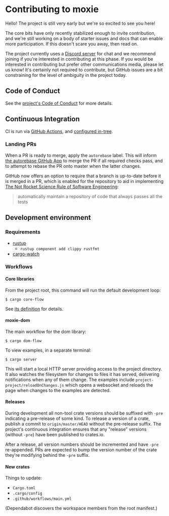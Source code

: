 # Contributing to moxie

Hello! The project is still very early but we're so excited to see you here!

The core bits have only recently stabilized enough to invite contribution, and we're still working
on a body of starter issues and docs that can enable more participation. If this doesn't scare you
away, then read on.

The project currently uses a [Discord server](https://discord.gg/vTAzk3d) for chat and we
recommend joining if you're interested in contributing at this phase. If you would be interested in
contributing but prefer other communications media, please let us know! It's certainly not
required to contribute, but GitHub issues are a bit constraining for the level of ambiguity in the
project today.

## Code of Conduct

See the [project's Code of Conduct](./CODE_OF_CONDUCT.md) for more details.

## Continuous Integration

CI is run via [GitHub Actions](https://github.com/anp/moxie/actions), and
[configured in-tree](.github/workflows/main.yml).

### Landing PRs

When a PR is ready to merge, apply the `autorebase` label. This will inform [the autorebase GitHub App](https://github.com/tibdex/autorebase) to merge the PR if all required checks pass, and to attempt to rebase the PR onto master when the latter changes.

GitHub now offers an option to require that a branch is up-to-date before it is merged in a PR, which is enabled for the repository to aid in implementing [The Not Rocket Science Rule of Software Engineering](https://graydon.livejournal.com/186550.html):

> automatically maintain a repository of code that always passes all the tests

## Development environment

### Requirements

* [rustup](https://rustup.rs)
  * `rustup component add clippy rustfmt`
* [cargo-watch](https://crates.io/crates/cargo-watch)

### Workflows

#### Core libraries

From the project root, this command will run the default development loop:

```shell
$ cargo core-flow
```

See [its definition](./.cargo/config) for details.

#### moxie-dom

The main workflow for the dom library:

```shell
$ cargo dom-flow
```

To view examples, in a separate terminal:

```shell
$ cargo server
```

This will start a local HTTP server providing access to the project directory. It also watches the
filesystem for changes to files it has served, delivering notifications when any of them
change. The examples include `project-project/reloadOnChanges.js` which opens a websocket and
reloads the page when changes to the examples are detected.

#### Releases

During development all non-tool crate versions should be suffixed with `-pre` indicating a
pre-release of some kind. To release a version of a crate, publish a commit to `origin/master/HEAD`
without the pre-release suffix. The project's continuous integration ensures that any "release"
versions (without `-pre`) have been published to crates.io.

After a release, all version numbers should be incremented and have `-pre` re-appended. PRs are
expected to bump the version number of the crate they're modifying behind the `-pre` suffix.

#### New crates

Things to update:

* `Cargo.toml`
* `.cargo/config`
* `.github/workflows/main.yml`

(Dependabot discovers the workspace members from the root manifest.)
